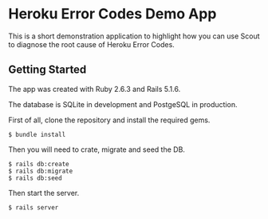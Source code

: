 # Heroku Error Codes Demo App

This is a short demonstration application to highlight how you can use Scout 
to diagnose the root cause of Heroku Error Codes.

## Getting Started

The app was created with Ruby 2.6.3 and Rails 5.1.6.

The database is SQLite in development and PostgeSQL in production.

First of all, clone the repository and install the required gems.

```
$ bundle install
```

Then you will need to crate, migrate and seed the DB.

```
$ rails db:create
$ rails db:migrate
$ rails db:seed
```

Then start the server.

```
$ rails server
``` 
